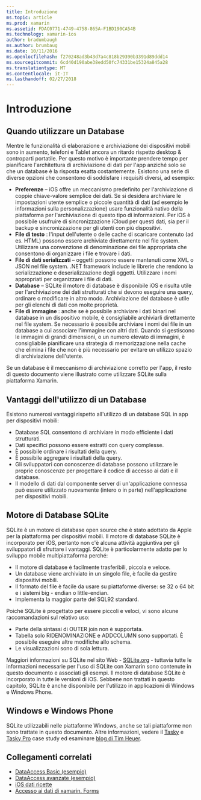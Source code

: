 ```yaml
---
title: Introduzione
ms.topic: article
ms.prod: xamarin
ms.assetid: FDAC0771-4749-4758-865A-F1BD190CA54B
ms.technology: xamarin-ios
author: bradumbaugh
ms.author: brumbaug
ms.date: 10/11/2016
ms.openlocfilehash: f270248ad3b43d7a4c818b29390b3391d89ddd14
ms.sourcegitcommit: 6cd40d190abe38edd50fc74331be15324a845a28
ms.translationtype: MT
ms.contentlocale: it-IT
ms.lasthandoff: 02/27/2018
---
```

# <a name="introduction"></a>Introduzione

## <a name="when-to-use-a-database"></a>Quando utilizzare un Database

Mentre le funzionalità di elaborazione e archiviazione dei dispositivi mobili sono in aumento, telefoni e Tablet ancora un ritardo rispetto desktop &amp; controparti portatile. Per questo motivo è importante prendere tempo per pianificare l'architettura di archiviazione di dati per l'app anziché solo se che un database è la risposta esatta costantemente. Esistono una serie di diverse opzioni che consentono di soddisfare i requisiti diversi, ad esempio:

-  **Preferenze** – iOS offre un meccanismo predefinito per l'archiviazione di coppie chiave-valore semplice dei dati. Se si desidera archiviare le impostazioni utente semplice o piccole quantità di dati (ad esempio le informazioni sulla personalizzazione) usare funzionalità nativo della piattaforma per l'archiviazione di questo tipo di informazioni. Per iOS è possibile usufruire di sincronizzazione iCloud per questi dati, sia per il backup e sincronizzazione per gli utenti con più dispositivi.
-  **File di testo** : l'input dell'utente o delle cache di scaricare contenuto (ad es. HTML) possono essere archiviate direttamente nel file system. Utilizzare una convenzione di denominazione dei file appropriata che consentono di organizzare i file e trovare i dati.
-  **File di dati serializzati** – oggetti possono essere mantenuti come XML o JSON nel file system. .NET framework include le librerie che rendono la serializzazione e deserializzazione degli oggetti. Utilizzare i nomi appropriati per organizzare i file di dati.
-  **Database** – SQLite il motore di database è disponibile iOS e risulta utile per l'archiviazione dei dati strutturati che si devono eseguire una query, ordinare o modificare in altro modo. Archiviazione del database è utile per gli elenchi di dati con molte proprietà.
-  **File di immagine** : anche se è possibile archiviare i dati binari nel database in un dispositivo mobile, è consigliabile archiviarli direttamente nel file system. Se necessario è possibile archiviare i nomi dei file in un database a cui associare l'immagine con altri dati. Quando si gestiscono le immagini di grandi dimensioni, o un numero elevato di immagini, è consigliabile pianificare una strategia di memorizzazione nella cache che elimina i file che non è più necessario per evitare un utilizzo spazio di archiviazione dell'utente.


Se un database è il meccanismo di archiviazione corretto per l'app, il resto di questo documento viene illustrato come utilizzare SQLite sulla piattaforma Xamarin.

## <a name="advantages-of-using-a-database"></a>Vantaggi dell'utilizzo di un Database

Esistono numerosi vantaggi rispetto all'utilizzo di un database SQL in app per dispositivi mobili:

-  Database SQL consentono di archiviare in modo efficiente i dati strutturati.
-  Dati specifici possono essere estratti con query complesse.
-  È possibile ordinare i risultati della query.
-  È possibile aggregare i risultati della query.
-  Gli sviluppatori con conoscenze di database possono utilizzare le proprie conoscenze per progettare il codice di accesso ai dati e il database.
-  Il modello di dati dal componente server di un'applicazione connessa può essere utilizzato nuovamente (intero o in parte) nell'applicazione per dispositivi mobili.


## <a name="sqlite-database-engine"></a>Motore di Database SQLite

SQLite è un motore di database open source che è stato adottato da Apple per la piattaforma per dispositivi mobili. Il motore di database SQLite è incorporato per iOS, pertanto non c'è alcuna attività aggiuntiva per gli sviluppatori di sfruttare i vantaggi. SQLite è particolarmente adatto per lo sviluppo mobile multipiattaforma perché:

-  Il motore di database è facilmente trasferibili, piccola e veloce.
-  Un database viene archiviato in un singolo file, è facile da gestire dispositivi mobili.
-  Il formato del file è facile da usare su piattaforme diverse: se 32 o 64 bit e i sistemi big - endian o little-endian.
-  Implementa la maggior parte del SQL92 standard.


Poiché SQLite è progettato per essere piccoli e veloci, vi sono alcune raccomandazioni sul relativo uso:

-  Parte della sintassi di OUTER join non è supportata.
-  Tabella solo RIDENOMINAZIONE e ADDCOLUMN sono supportati. È possibile eseguire altre modifiche allo schema.
-  Le visualizzazioni sono di sola lettura.


Maggiori informazioni su SQLite nel sito Web - [SQLite.org](http://SQLite.org) - tuttavia tutte le informazioni necessarie per l'uso di SQLite con Xamarin sono contenute in questo documento e associati gli esempi. Il motore di database SQLite è incorporato in tutte le versioni di iOS.
Sebbene non trattati in questo capitolo, SQLite è anche disponibile per l'utilizzo in applicazioni di Windows e Windows Phone.

## <a name="windows-and-windows-phone"></a>Windows e Windows Phone

SQLite utilizzabili nelle piattaforme Windows, anche se tali piattaforme non sono trattate in questo documento.
Altre informazioni, vedere il [Tasky](~/cross-platform/app-fundamentals/building-cross-platform-applications/case-study-tasky.md) e [Tasky Pro](http://docs.xamarin.com/guides/cross-platform/application_fundamentals/building_cross_platform_applications/case_study%3A_tasky) case study ed esaminare [blog di Tim Heuer](http://timheuer.com/blog/archive/2012/06/28/seeding-your-metro-style-app-with-sqlite-database.aspx).



## <a name="related-links"></a>Collegamenti correlati

- [DataAccess Basic (esempio)](https://github.com/xamarin/mobile-samples/tree/master/DataAccess/Basic)
- [DataAccess avanzate (esempio)](https://github.com/xamarin/mobile-samples/tree/master/DataAccess/Advanced)
- [iOS dati ricette](https://developer.xamarin.com/recipes/ios/data/sqlite/)
- [Accesso ai dati di xamarin. Forms](~/xamarin-forms/app-fundamentals/databases.md)
